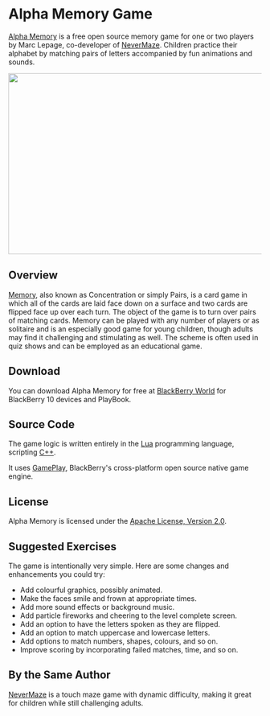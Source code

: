 Alpha Memory Game
=================

[Alpha Memory][1] is a free open source memory game for one or two players by Marc Lepage, co-developer of [NeverMaze][2]. Children practice their alphabet by matching pairs of letters accompanied by fun animations and sounds.

[1]: http://appworld.blackberry.com/webstore/content/29617896/
[2]: http://appworld.blackberry.com/webstore/content/29783887/

<img src="https://raw.github.com/mlepage/memory-game/1.0.1/assets/screenshot-game-1.png" width=640 height=360>

Overview
--------

[Memory][3], also known as Concentration or simply Pairs, is a card game in which all of the cards are laid face down on a surface and two cards are flipped face up over each turn. The object of the game is to turn over pairs of matching cards. Memory can be played with any number of players or as solitaire and is an especially good game for young children, though adults may find it challenging and stimulating as well. The scheme is often used in quiz shows and can be employed as an educational game.

[3]: http://en.wikipedia.org/wiki/Concentration_(game)

Download
--------

You can download Alpha Memory for free at [BlackBerry World][4] for BlackBerry 10 devices and PlayBook.

[4]: http://appworld.blackberry.com/webstore/content/29617896/

Source Code
-----------

The game logic is written entirely in the [Lua][5] programming language, scripting [C++][6].

[5]: http://www.lua.org/
[6]: https://en.wikipedia.org/wiki/C%2B%2B

It uses [GamePlay][7], BlackBerry's cross-platform open source native game engine.

[7]: http://www.gameplay3d.org/

License
-------

Alpha Memory is licensed under the [Apache License, Version 2.0][8].

[8]: http://www.apache.org/licenses/LICENSE-2.0

Suggested Exercises
-------------------

The game is intentionally very simple. Here are some changes and enhancements you could try:

- Add colourful graphics, possibly animated.
- Make the faces smile and frown at appropriate times.
- Add more sound effects or background music.
- Add particle fireworks and cheering to the level complete screen.
- Add an option to have the letters spoken as they are flipped.
- Add an option to match uppercase and lowercase letters.
- Add options to match numbers, shapes, colours, and so on.
- Improve scoring by incorporating failed matches, time, and so on.

By the Same Author
------------------

[NeverMaze][9] is a touch maze game with dynamic difficulty, making it great for children while still challenging adults.

[9]: http://appworld.blackberry.com/webstore/content/29783887/
